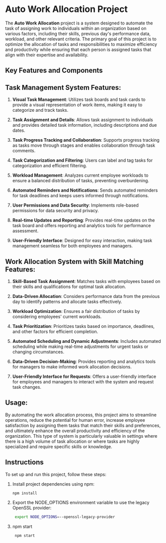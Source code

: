 # Auto Work Allocation Project

The **Auto Work Allocation** project is a system designed to automate the task of assigning work to individuals within an organization based on various factors, including their skills, previous day's performance data, workload, and other relevant criteria. The primary goal of this project is to optimize the allocation of tasks and responsibilities to maximize efficiency and productivity while ensuring that each person is assigned tasks that align with their expertise and availability.

## Key Features and Components

## Task Management System Features:

1. **Visual Task Management**: Utilizes task boards and task cards to provide a visual representation of work items, making it easy to categorize and track tasks.

2. **Task Assignment and Details**: Allows task assignment to individuals and provides detailed task information, including descriptions and due dates.

3. **Task Progress Tracking and Collaboration**: Supports progress tracking as tasks move through stages and enables collaboration through task comments.

4. **Task Categorization and Filtering**: Users can label and tag tasks for categorization and efficient filtering.

5. **Workload Management**: Analyzes current employee workloads to ensure a balanced distribution of tasks, preventing overburdening.

6. **Automated Reminders and Notifications**: Sends automated reminders for task deadlines and keeps users informed through notifications.

7. **User Permissions and Data Security**: Implements role-based permissions for data security and privacy.

8. **Real-time Updates and Reporting**: Provides real-time updates on the task board and offers reporting and analytics tools for performance assessment.

9. **User-Friendly Interface**: Designed for easy interaction, making task management seamless for both employees and managers.

## Work Allocation System with Skill Matching Features:

1. **Skill-Based Task Assignment**: Matches tasks with employees based on their skills and qualifications for optimal task allocation.

2. **Data-Driven Allocation**: Considers performance data from the previous day to identify patterns and allocate tasks effectively.

3. **Workload Optimization**: Ensures a fair distribution of tasks by considering employees' current workloads.

4. **Task Prioritization**: Prioritizes tasks based on importance, deadlines, and other factors for efficient completion.

5. **Automated Scheduling and Dynamic Adjustments**: Includes automated scheduling while making real-time adjustments for urgent tasks or changing circumstances.

6. **Data-Driven Decision-Making**: Provides reporting and analytics tools for managers to make informed work allocation decisions.

7. **User-Friendly Interface for Requests**: Offers a user-friendly interface for employees and managers to interact with the system and request task changes.

## Usage:


By automating the work allocation process, this project aims to streamline operations, reduce the potential for human error, increase employee satisfaction by assigning them tasks that match their skills and preferences, and ultimately enhance the overall productivity and efficiency of the organization. This type of system is particularly valuable in settings where there is a high volume of task allocation or where tasks are highly specialized and require specific skills or knowledge.


## Instructions

To set up and run this project, follow these steps:

1. Install project dependencies using npm:

   ```bash
   npm install


2. Export the NODE_OPTIONS environment variable to use the legacy OpenSSL provider:
   ```bash
    export NODE_OPTIONS=--openssl-legacy-provider


3. npm start
   ```bash
    npm start



